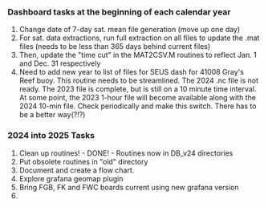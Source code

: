 ### Dashboard tasks at the beginning of each calendar year
1. Change date of 7-day sat. mean file generation (move up one day)
2. For sat. data extractions, run full extraction on all files to update the .mat files (needs to be less than 365 days behind current files)
3. Then, update the "time cut" in the MAT2CSV.M routines to reflect Jan. 1 and Dec. 31 respectively
4. Need to add new year to list of files for SEUS dash for 41008 Gray's Reef buoy. This routine needs to be streamlined. The 2024 .nc file is not ready. The 2023 file is complete, but is still on a 10 minute time interval. At some point, the 2023 1-hour file will become available along with the 2024 10-min file. Check periodically and make this switch. There has to be a better way(?!?)

### 2024 into 2025 Tasks
1. Clean up routines! - DONE! - Routines now in DB_v24 directories
2. Put obsolete routines in "old" directory
3. Document and create a flow chart.
4. Explore grafana geomap plugin
5. Bring FGB, FK and FWC boards current using new grafana version
6. 

